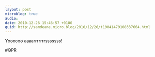 ```yaml
---
layout: post
microblog: true
audio: 
date: 2010-12-26 15:46:57 +0100
guid: http://samdeane.micro.blog/2010/12/26/t19041479108337664.html
---
```

Yoooooo aaaarrrrrrrsssssss!

#QPR
